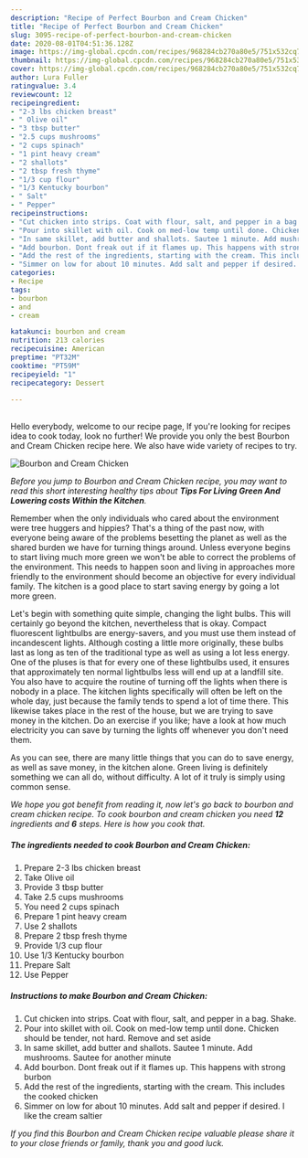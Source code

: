 ```yaml
---
description: "Recipe of Perfect Bourbon and Cream Chicken"
title: "Recipe of Perfect Bourbon and Cream Chicken"
slug: 3095-recipe-of-perfect-bourbon-and-cream-chicken
date: 2020-08-01T04:51:36.128Z
image: https://img-global.cpcdn.com/recipes/968284cb270a80e5/751x532cq70/bourbon-and-cream-chicken-recipe-main-photo.jpg
thumbnail: https://img-global.cpcdn.com/recipes/968284cb270a80e5/751x532cq70/bourbon-and-cream-chicken-recipe-main-photo.jpg
cover: https://img-global.cpcdn.com/recipes/968284cb270a80e5/751x532cq70/bourbon-and-cream-chicken-recipe-main-photo.jpg
author: Lura Fuller
ratingvalue: 3.4
reviewcount: 12
recipeingredient:
- "2-3 lbs chicken breast"
- " Olive oil"
- "3 tbsp butter"
- "2.5 cups mushrooms"
- "2 cups spinach"
- "1 pint heavy cream"
- "2 shallots"
- "2 tbsp fresh thyme"
- "1/3 cup flour"
- "1/3 Kentucky bourbon"
- " Salt"
- " Pepper"
recipeinstructions:
- "Cut chicken into strips. Coat with flour, salt, and pepper in a bag. Shake."
- "Pour into skillet with oil. Cook on med-low temp until done. Chicken should be tender, not hard. Remove and set aside"
- "In same skillet, add butter and shallots. Sautee 1 minute. Add mushrooms. Sautee for another minute"
- "Add bourbon. Dont freak out if it flames up. This happens with strong burbon"
- "Add the rest of the ingredients, starting with the cream. This includes the cooked chicken"
- "Simmer on low for about 10 minutes. Add salt and pepper if desired. I like the cream saltier"
categories:
- Recipe
tags:
- bourbon
- and
- cream

katakunci: bourbon and cream 
nutrition: 213 calories
recipecuisine: American
preptime: "PT32M"
cooktime: "PT59M"
recipeyield: "1"
recipecategory: Dessert

---
```

<br>
Hello everybody, welcome to our recipe page, If you're looking for recipes idea to cook today, look no further! We provide you only the best Bourbon and Cream Chicken recipe here. We also have wide variety of recipes to try.
<br>


![Bourbon and Cream Chicken](https://img-global.cpcdn.com/recipes/968284cb270a80e5/751x532cq70/bourbon-and-cream-chicken-recipe-main-photo.jpg)

<i>Before you jump to Bourbon and Cream Chicken recipe, you may want to read this short interesting healthy tips about 
<strong>Tips For Living Green And Lowering costs Within the Kitchen</strong>.</i>
</br>

Remember when the only individuals who cared about the environment were tree huggers and hippies? That's a thing of the past now, with everyone being aware of the problems besetting the planet as well as the shared burden we have for turning things around. Unless everyone begins to start living much more green we won't be able to correct the problems of the environment. This needs to happen soon and living in approaches more friendly to the environment should become an objective for every individual family. The kitchen is a good place to start saving energy by going a lot more green.

Let's begin with something quite simple, changing the light bulbs. This will certainly go beyond the kitchen, nevertheless that is okay. Compact fluorescent lightbulbs are energy-savers, and you must use them instead of incandescent lights. Although costing a little more originally, these bulbs last as long as ten of the traditional type as well as using a lot less energy. One of the pluses is that for every one of these lightbulbs used, it ensures that approximately ten normal lightbulbs less will end up at a landfill site. You also have to acquire the routine of turning off the lights when there is nobody in a place. The kitchen lights specifically will often be left on the whole day, just because the family tends to spend a lot of time there. This likewise takes place in the rest of the house, but we are trying to save money in the kitchen. Do an exercise if you like; have a look at how much electricity you can save by turning the lights off whenever you don't need them.

As you can see, there are many little things that you can do to save energy, as well as save money, in the kitchen alone. Green living is definitely something we can all do, without difficulty. A lot of it truly is simply using common sense.


<i>We hope you got benefit from reading it, now let's go back to bourbon and cream chicken recipe. To cook bourbon and cream chicken you need <strong>12</strong> ingredients and <strong>6</strong> steps. Here is how you cook that.
</i>

##### The ingredients needed to cook Bourbon and Cream Chicken:

1. Prepare 2-3 lbs chicken breast
1. Take  Olive oil
1. Provide 3 tbsp butter
1. Take 2.5 cups mushrooms
1. You need 2 cups spinach
1. Prepare 1 pint heavy cream
1. Use 2 shallots
1. Prepare 2 tbsp fresh thyme
1. Provide 1/3 cup flour
1. Use 1/3 Kentucky bourbon
1. Prepare  Salt
1. Use  Pepper


##### Instructions to make Bourbon and Cream Chicken:

1. Cut chicken into strips. Coat with flour, salt, and pepper in a bag. Shake.
1. Pour into skillet with oil. Cook on med-low temp until done. Chicken should be tender, not hard. Remove and set aside
1. In same skillet, add butter and shallots. Sautee 1 minute. Add mushrooms. Sautee for another minute
1. Add bourbon. Dont freak out if it flames up. This happens with strong burbon
1. Add the rest of the ingredients, starting with the cream. This includes the cooked chicken
1. Simmer on low for about 10 minutes. Add salt and pepper if desired. I like the cream saltier


<i>If you find this Bourbon and Cream Chicken recipe valuable please share it to your close friends or family, thank you and good luck.</i>
